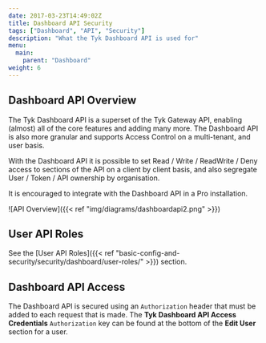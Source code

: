 ```yaml
---
date: 2017-03-23T14:49:02Z
title: Dashboard API Security
tags: ["Dashboard", "API", "Security"]
description: "What the Tyk Dashboard API is used for"
menu:
  main:
    parent: "Dashboard"
weight: 6 
---
```


## Dashboard API Overview

The Tyk Dashboard API is a superset of the Tyk Gateway API, enabling (almost) all of the core features and adding many more. The Dashboard API is also more granular and supports Access Control on a multi-tenant, and user basis.

With the Dashboard API it is possible to set Read / Write / ReadWrite / Deny access to sections of the API on a client by client basis, and also segregate User / Token / API ownership by organisation.

It is encouraged to integrate with the Dashboard API in a Pro installation.

![API Overview]({{< ref "img/diagrams/dashboardapi2.png" >}})

## User API Roles

See the [User API Roles]({{< ref "basic-config-and-security/security/dashboard/user-roles/" >}}) section.

## Dashboard API Access

The Dashboard API is secured using an `Authorization` header that must be added to each request that is made. The **Tyk Dashboard API Access Credentials** `Authorization` key can be found at the bottom of the **Edit User** section for a user.